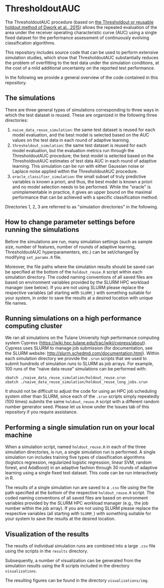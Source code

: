 # ThresholdoutAUC

The ThresholdoutAUC procedure (based on [the Thresholdout or reusable holdout method of Dwork et al., 2015](https://arxiv.org/abs/1506.02629)) allows the repeated evaluation of the area under the receiver operating characteristic curve (AUC) using a single fixed dataset for the performance assessment of continuously evolving classification algorithms.

This repository includes source code that can be used to perform extensive simulation studies, which show that ThresholdoutAUC substantially reduces the problem of overfitting to the test data under the simulation conditions, at the cost of a mild additional uncertainty on the reported test performance.

In the following we provide a general overview of the code contained in this repository.

## The simulations

There are three general types of simulations corresponding to three ways in which the test dataset is reused. These are organized in the following three directories:

1. `naive_data_reuse_simulation`: the same test dataset is reused for each model evaluation, and the best model is selected based on the AUC values on the test data in each round of adaptive learning.
2. `thresholdout_simulation`: the same test dataset is reused for each model evaluation, but the evaluation metrics run through the ThresholdoutAUC procedure; the best model is selected based on the ThresholdoutAUC estimates of test data AUC in each round of adaptive learning. This simulation can be run with either Gaussian noise or Laplace noise applied within the ThresholdoutAUC procedure.
3. `oracle_classifier_simulation`: the small subset of truly predictive variables is known a priori, and thus, the best model is known a priori and no model selection needs to be performed. While the "oracle" is unimplementable in practice, it gives an upper bound on the maximal performance that can be achieved with a specific classification method.

Directories 1, 2, 3 are referred to as "simulation directories" in the following.

## How to change parameter settings before running the simulations

Before the simulations are run, many simulation settings (such as sample size, number of features, number of rounds of adaptive learning, ThresholdoutAUC hyperparamenters, etc.) can be set/changed by modifying `set_params.R` file.

Moreover, the file paths where the simulation results should be saved can be specified at the bottom of the `holdout_reuse.R` script within each simulation directory.
The coded naming conventions of all saved files are based on environment variables provided by the SLURM HPC workload manager (see below). If you are not using SLURM please replace the respective variables (all starting with `SLURM_`) with something suitable for your system, in order to save the results at a desired location with unique file names.

## Running simulations on a high performance computing cluster

We ran all simulations on the Tulane University high performance computing system Cypress (https://wiki.hpc.tulane.edu/trac/wiki/cypress/about).
Cypress uses SLURM to manage job submission (for documentation, see the SLURM website: http://slurm.schedmd.com/documentation.html).
Within each simulation directory we provide the `.srun` scripts that we used to submit hundreds of simulation runs to SLURM as job arrays.
For example, 100 runs of the "naive data reuse" simulations can be performed with:

```
sbatch ./naive_data_reuse_simulation/holdout_reuse.srun
sbatch ./naive_data_reuse_simulation/holdout_reuse_long_jobs.srun
```

It should not be difficult to adjust the code for using an HPC job scheduling system other than SLURM, since each of the `.srun` scripts simply repeatedly (100 times) submits the same `holdout_reuse.R` script with a different random number generator seed.
Please let us know under the Issues tab of this repository if you require assistance.

## Performing a single simulation run on your local machine

When a simulation script, named `holdout_reuse.R` in each of the three simulation directories, is run, a single simulation run is performed.
A single simulation run includes training five types of classification algorithms (logistics regression, regularized logistic regression, linear SVM, random forest, and AdaBoost) in an adaptive fashion through 30 rounds of adaptive learning using a single fixed test dataset.
This code can be run interactively in R.

The results of a single simulation run are saved to a `.csv` file using the file path specified at the bottom of the respective `holdout_reuse.R` script.
The coded naming conventions of all saved files are based on environment variables provided by the SLURM HPC workload manager (e.g., the job number within the job array). If you are not using SLURM please replace the respective variables (all starting with `SLURM_`) with something suitable for your system to save the results at the desired location.

## Visualization of the results

The results of individual simulation runs are combined into a large `.csv` file using the scripts in the `results` directory.

Subsequently, a number of visualization can be generated from the simulation results using the R scripts included in the directory `visualizations`.

The resulting figures can be found in the directory `visualizations/img`.
